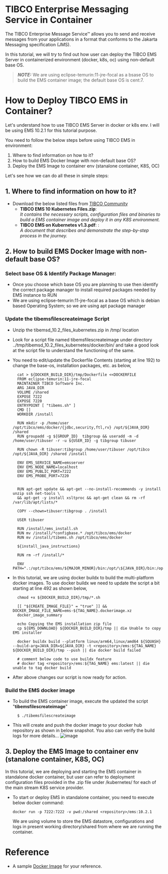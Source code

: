 # TIBCO Enterprise Messaging Service in Container
The TIBCO Enterprise Message Service™ allows you to send and receive messages from your applications in a format that conforms to the Jakarta Messaging specification (JMS).

In this tutorial, we will try to find out how user can deploy the TIBCO EMS Server in containerized environment (docker, k8s, oc) using non-default base OS.


> **_NOTE:_**  We are using eclipse-temurin:11-jre-focal as a bsase OS to build the EMS container image; the default base OS is cent:7.

# How to Deploy TIBCO EMS in Container?

Let's understand how to use TIBCO EMS Server in docker or k8s env. I will be using EMS 10.2.1 for this tutorial purpose.

You need to follow the below steps before using TIBCO EMS in environment:

1. Where to find information on how to it?
2. How to build EMS Docker Image with non-default base OS?
3. Deploy the EMS Image to container env (stanalone container, K8S, OC)


Let's see how we can do all these in simple steps:

## 1. Where to find information on how to it?
- Download the below listed files from [TIBCO Community](https://community.tibco.com/s/article/how-configure-tibco-enterprise-message-service-tm-kubernetes-docker)
  - **TIBCO EMS 10 Kubernetes Files.zip**:<br> _It contains the necessary scripts, configuration files and binaries to build a EMS container image and deploy it in any K8S environment._
  - **TIBCO EMS on Kubernetes v1.3.pdf**: :<br> _A document that describes and demonstrate the step-by-step process in the journey._
 
## 2. How to build EMS Docker Image with non-default base OS?

### Select base OS & Identify Package Manager:
- Once you choose which base OS you are planning to use then identify the correct package manager to install required packages needed by EMS instance to RUN
- We are using eclipse-temurin:11-jre-focal as a base OS which is debian based Operating System; so we are using apt package manager

### Update the tibemsfilescreateimage Script 
- Unzip the tibemsd_10.2_files_kubernetes.zip in /tmp/ location
- Look for a script file named tibemsfilescreateimage under directory ../tmp/tibemsd_10.2_files_kubernetes/docker/bin/ and take a good look at the script file to understand the functioning of the same.
- You need to edit/update the Dockerfile Contents (starting at line 192) to change the base-os, installation packages, etc. as below,

        cat > ${DOCKER_BUILD_DIR}/tmp/Dockerfile <<DOCKERFILE
        FROM eclipse-temurin:11-jre-focal
        MAINTAINER TIBCO Software Inc.
        ARG JAVA_DIR
        VOLUME /shared
        EXPOSE 7222
        EXPOSE 7220
        ENTRYPOINT [ "tibems.sh" ]
        CMD []
        WORKDIR /install
        
        RUN mkdir -p /home/user /opt/tibco/ems/docker/{jdbc,security,ftl,rv} /opt/${JAVA_DIR} /shared
        RUN groupadd -g ${GROUP_ID}  tibgroup && useradd -m -d /home/user/tibuser -r -u ${USER_ID} -g tibgroup tibuser
        
        RUN chown -R tibuser:tibgroup /home/user/tibuser /opt/tibco /opt/${JAVA_DIR} /shared /install
        
        ENV EMS_SERVICE_NAME=emsserver
        ENV EMS_NODE_NAME=localhost
        ENV EMS_PUBLIC_PORT=7222
        ENV EMS_PROBE_PORT=7220
        
        
        RUN apt-get update && apt-get --no-install-recommends -y install unzip ssh net-tools \ 
        && apt-get -y install xsltproc && apt-get clean && rm -rf /var/lib/apt/lists/*
        
        COPY --chown=tibuser:tibgroup . /install
        
        USER tibuser
        
        RUN /install/ems_install.sh
        RUN mv /install/*configbase.* /opt/tibco/ems/docker
        RUN mv /install/tibems.sh /opt/tibco/ems/docker
        
        ${install_java_instructions}
        
        RUN rm -rf /install/*
        
        ENV PATH=".:/opt/tibco/ems/${MAJOR_MINOR}/bin:/opt/\${JAVA_DIR}/bin:/opt/tibco/ems/docker:\${PATH}"

- In this tutorial, we are using docker buildx to build the multi-platform docker images. To use docker buildx we need to update the script a bit starting at line 492 as shown below,

        chmod +x ${DOCKER_BUILD_DIR}/tmp/*.sh
  
        [[ "${CREATE_IMAGE_FILE}" = "true" ]] && DOCKER_IMAGE_FILE_NAME=ems-${TAG_NAME}.dockerimage.xz
        docker_image_summary
        
        echo Copying the EMS installation zip file
        cp ${EMS_DOWNLOAD} ${DOCKER_BUILD_DIR}/tmp || die Unable to copy EMS installer
        
        docker buildx build --platform linux/arm64,linux/amd64 ${SQUASH} --build-arg=JAVA_DIR=${JAVA_DIR} -t <repository>/ems:${TAG_NAME} ${DOCKER_BUILD_DIR}/tmp --push || die docker build failed

        # comment below code to use buildx feature
        # docker tag <repository>/ems:${TAG_NAME} ems:latest || die unable to tag docker build

- After above changes our script is now ready for action.

### Build the EMS docker image
- To build the EMS container image, execute the updated the script "**tibemsfilescreateimage**"

        $ ./tibemsfilescreateimage
- This will create and push the docker image to your docker hub repository as shown in below snapshot. You also can verify the build logs for more details...
  ![image](https://github.com/mpandav/tibco-cloud-usability/assets/38240734/c059039a-b1e7-4623-ae84-6e1face9bb60)

  
## 3. Deploy the EMS Image to container env (stanalone container, K8S, OC)
In this tutorial, we are deploying and starting the EMS container in standalone docker container, but user can refer to deployment configuration files provided in the .zip file under /kubernetes/ for each of the main stream K8S service provider. 

- To start or deploy EMS in standalone container, you need to execute below docker command: 

      docker run -p 7222:7222 -v pwd:/shared <repository>/ems:10.2.1
  We are using volume to store the EMS datastore, configurations and logs in present working directory/shared from where we are running the container. 

# Reference
- A sample [Docker Image](https://hub.docker.com/r/mpandav/ems) for your reference.
